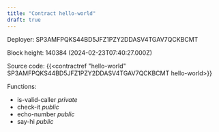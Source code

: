 ```yaml
---
title: "Contract hello-world"
draft: true
---
```

Deployer: SP3AMFPQKS44BD5JFZ1PZY2DDASV4TGAV7QCKBCMT


 



Block height: 140384 (2024-02-23T07:40:27.000Z)

Source code: {{<contractref "hello-world" SP3AMFPQKS44BD5JFZ1PZY2DDASV4TGAV7QCKBCMT hello-world>}}

Functions:

* is-valid-caller _private_
* check-it _public_
* echo-number _public_
* say-hi _public_
